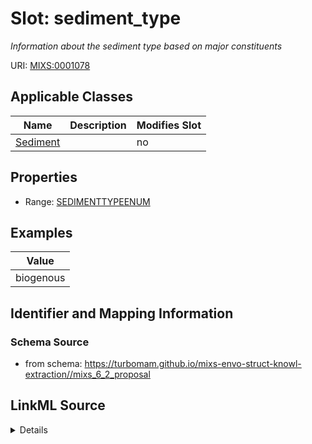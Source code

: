 # Slot: sediment_type


_Information about the sediment type based on major constituents_



URI: [MIXS:0001078](https://w3id.org/mixs/0001078)



<!-- no inheritance hierarchy -->




## Applicable Classes

| Name | Description | Modifies Slot |
| --- | --- | --- |
[Sediment](Sediment.md) |  |  no  |







## Properties

* Range: [SEDIMENTTYPEENUM](SEDIMENTTYPEENUM.md)






## Examples

| Value |
| --- |
| biogenous |

## Identifier and Mapping Information







### Schema Source


* from schema: https://turbomam.github.io/mixs-envo-struct-knowl-extraction//mixs_6_2_proposal




## LinkML Source

<details>
```yaml
name: sediment_type
description: Information about the sediment type based on major constituents
title: sediment type
notes:
- sediment
- type
examples:
- value: biogenous
from_schema: https://turbomam.github.io/mixs-envo-struct-knowl-extraction//mixs_6_2_proposal
rank: 1000
slot_uri: MIXS:0001078
multivalued: false
alias: sediment_type
domain_of:
- Sediment
range: SEDIMENT_TYPE_ENUM
required: false
recommended: false

```
</details>